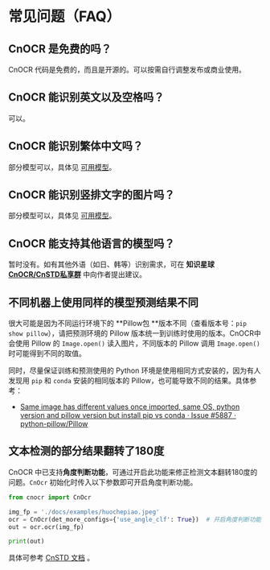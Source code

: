# 常见问题（FAQ）

## CnOCR 是免费的吗？

CnOCR 代码是免费的，而且是开源的。可以按需自行调整发布或商业使用。

## CnOCR 能识别英文以及空格吗？

可以。

## CnOCR 能识别繁体中文吗？

部分模型可以，具体见 [可用模型](models.md)。

## CnOCR 能识别竖排文字的图片吗？

部分模型可以，具体见 [可用模型](models.md)。

## CnOCR 能支持其他语言的模型吗？

暂时没有。如有其他外语（如日、韩等）识别需求，可在 **知识星球** [**CnOCR/CnSTD私享群**](https://t.zsxq.com/FEYZRJQ) 中向作者提出建议。



## 不同机器上使用同样的模型预测结果不同

很大可能是因为不同运行环境下的 **Pillow包 **版本不同（查看版本号：`pip show pillow`），请把预测环境的 Pillow 版本统一到训练时使用的版本。CnOCR中会使用 Pillow 的  `Image.open()` 读入图片，不同版本的 Pillow 调用  `Image.open()` 时可能得到不同的取值。

同时，尽量保证训练和预测使用的 Python 环境是使用相同方式安装的，因为有人发现用 `pip` 和 `conda` 安装的相同版本的 Pillow，也可能导致不同的结果。具体参考：

* [Same image has different values once imported, same OS, python version and pillow version but install pip vs conda · Issue #5887 · python-pillow/Pillow](https://github.com/python-pillow/Pillow/issues/5887)



## 文本检测的部分结果翻转了180度

CnOCR 中已支持**角度判断功能**，可通过开启此功能来修正检测文本翻转180度的问题。`CnOcr` 初始化时传入以下参数即可开启角度判断功能。

```python
from cnocr import CnOcr

img_fp = './docs/examples/huochepiao.jpeg'
ocr = CnOcr(det_more_configs={'use_angle_clf': True})  # 开启角度判断功能
out = ocr.ocr(img_fp)

print(out)
```

具体可参考 [CnSTD 文档](https://github.com/breezedeus/cnstd) 。
